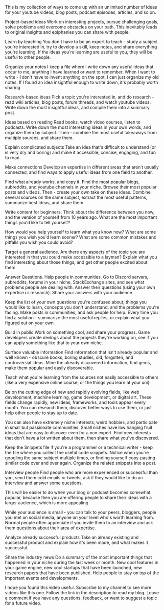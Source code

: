 <speak><prosody rate='fast' volume="loud">
</prosody></speak>

This is my collection of ways to come up with an unlimited number of ideas for your youtube videos, blog posts, podcast episodes, articles, and so on.

Project-based ideas
Work on interesting projects, pursue challenging goals, solve problems and overcome obstacles on your path. This inevitably leads to original insights and epiphanies you can share with people.

Learn by teaching
You don't have to be an expert to teach - study a subject you're interested in, try to develop a skill, keep notes, and share everything you're learning. If the ideas you're learning are useful to you, they will be useful to other people.

Organize your notes
I keep a file where I write down any useful ideas that occur to me, anything I have learned or want to remember. When I want to write - I don't have to invent anything on the spot, I can just organize my old notes. If I found an idea insightful enough to write down, it's probably worth sharing.

Research-based ideas
Pick a topic you're interested in, and do research - read wiki articles, blog posts, forum threads, and watch youtube videos. Write down the most insightful ideas, and compile them into a summary post.
	
Ideas based on reading
Read books, watch video courses, listen to podcasts. Write down the most interesting ideas in your own words, and organize them by subject. Then - combine the most useful takeaways from multiple sources, and share them.

Explain complicated subjects
Take an idea that's difficult to understand (or is very dry and boring) and make it accessible, concise, engaging, and fun to read.

Make connections
Develop an expertise in different areas that aren't usually connected, and find ways to apply useful ideas from one field to another.

Find what already works, and copy it.
Find the most popular blogs, subreddits, and youtube channels in your niche. Browse their most popular posts and videos. Then - create your own take on these ideas. Combine several sources on the same subject, extract the most useful patterns, summarize best ideas, and share them.
	
Write content for beginners.
Think about the difference between you now, and the version of yourself from 10 years ago. What are the most important things you'd like to tell yourself?

How would you help yourself to learn what you know now?
What are some things you wish you'd learn sooner?
What are some common mistakes and pitfalls you wish you could avoid?

Target a general audience.
Are there any aspects of the topic you are interested in that you could make accessible to a layman? Explain what you find interesting about those things, and get other people excited about them.
	
Answer Questions.
Help people in communities. Go to Discord servers, subreddits, forums in your niche, StackExchange sites, and see what problems people are dealing with. Answer their questions (using your own expertise or research). Share your answers with your audience.
	
Keep the list of your own questions you're confused about, things you would like to learn, concepts you don't understand, and the problems you're facing. Make posts in communities, and ask people for help. Every time you find a solution - summarize the most useful replies, or explain what you figured out on your own.

Build in public
Work on something cool, and share your progress. Game developers create devlogs about the projects they're working on, see if you can apply something like that to your own niche. 

Surface valuable information
Find information that isn't already popular and well known - obscure books, boring studies, old, forgotten, and controversial ideas. Mine the already discovered information, find gems, make them popular and easily discoverable.

Teach what you're learning from the sources not easily accessible to others (like a very expensive online course, or the things you learn at your uni).
	
Be on the cutting edge of new and rapidly evolving fields, like web development, machine learning, game development, or digital art. These fields change rapidly, new ideas, frameworks, and tools appear every month. You can research them, discover better ways to use them, or just help other people to stay up to date.

You can also have extremely niche interests, weird hobbies, and participate in small but passionate communities. Small niches have low hanging fruit ideas that are easy to discover even for a non expert. Find new interests that don't have a lot written about them, then share what you've discovered.

Keep the Snippets file
If you're a programmer or a technical writer - keep the file where you collect the useful code snippets. Notice when you're googling the same subject multiple times, or finding yourself copy-pasting similar code over and over again. Organize the related snippets into a post.

Interview people
Find people who are more experienced or successful than you, send them cold emails or tweets, ask if they would like to do an interview and answer some questions.

This will be easier to do when your blog or podcast becomes somewhat popular, because then you are offering people to share their ideas with a larger audience, which is more appealing.

While your audience is small - you can talk to your peers, bloggers, people you met on social media, anyone on your level who's worth learning from. Normal people often appreciate if you invite them to an interview and ask them questions about their area of expertise.

Analyze already successful products
Take an already existing and successful product and explain how it's been made, and what makes it successful.

Share the industry news
Do a summary of the most important things that happened in your niche during the last week or month. New cool features in your game engine, new cool startups that have been launched, new research papers that have been published. Help people to stay on top of the important events and developments.

I hope you found this video useful. Subscribe to my channel to see more videos like this one. Follow the link in the description to read my blog. Leave a comment if you have any questions, feedback, or want to suggest a topic for a future video.